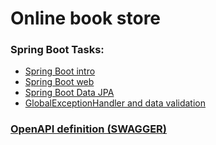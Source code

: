 # Online book store

### Spring Boot Tasks:
* [Spring Boot intro](https://mate.academy/learn/java-spring-boot/java-spring-boot-intro-v2?section=practice&videoId=5550&testTaskSlug=java_create_a_repo)
* [Spring Boot web](https://mate.academy/learn/java-spring-boot/java-spring-boot-web?section=practice&videoId=5561&testTaskSlug=java_spring_boot_web)
* [Spring Boot Data JPA](https://mate.academy/learn/java-spring-boot/java-spring-boot-data-jpa-v2?section=practice&videoId=5566&testTaskSlug=java_spring_boot_data_jpa)
* [GlobalExceptionHandler and data validation](https://mate.academy/learn/java-spring-boot/java-spring-boot-globalexceptionhandler?section=practice&videoId=5577&testTaskSlug=java_globalexceptionhandler_and_data_validation)

### [OpenAPI definition (SWAGGER)](http://localhost:8080/swagger-ui/index.html#/)
